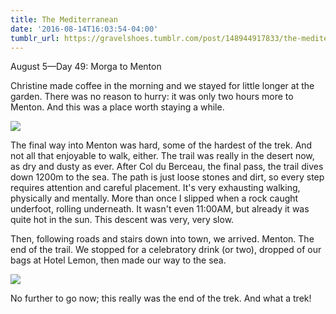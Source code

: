 ```yaml
---
title: The Mediterranean
date: '2016-08-14T16:03:54-04:00'
tumblr_url: https://gravelshoes.tumblr.com/post/148944917833/the-mediterranean
---
```


August 5—Day 49: Morga to Menton

Christine made coffee in the morning and we stayed for little longer at
the garden. There was no reason to hurry: it was only two hours more to
Menton. And this was a place worth staying a while.

![](https://66.media.tumblr.com/772744cf6d60da354e2656ad854e3244/tumblr_inline_obopuc3kYh1uncvcw_1280.jpg)

The final way into Menton was hard, some of the hardest of the trek. And
not all that enjoyable to walk, either. The trail was really in the
desert now, as dry and dusty as ever. After Col du Berceau, the final
pass, the trail dives down 1200m to the sea. The path is just loose
stones and dirt, so every step requires attention and careful placement.
It's very exhausting walking, physically and mentally. More than once I
slipped when a rock caught underfoot, rolling underneath. It wasn't even
11:00AM, but already it was quite hot in the sun. This descent was very,
very slow.

Then, following roads and stairs down into town, we arrived. Menton. The
end of the trail. We stopped for a celebratory drink (or two), dropped
of our bags at Hotel Lemon, then made our way to the sea.

![](https://66.media.tumblr.com/eb106b40b7716214fe15cc94d1f3d9b8/tumblr_inline_oboprxst9M1uncvcw_1280.jpg)

No further to go now; this really was the end of the trek. And what a
trek!

